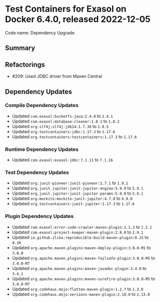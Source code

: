 # Test Containers for Exasol on Docker 6.4.0, released 2022-12-05

Code name: Dependency Upgrade

## Summary

## Refactorings

* #209: Used JDBC driver from Maven Central

## Dependency Updates

### Compile Dependency Updates

* Updated `com.exasol:bucketfs-java:2.4.0` to `2.4.1`
* Updated `com.exasol:database-cleaner:1.0.1` to `1.0.2`
* Updated `org.slf4j:slf4j-jdk14:1.7.36` to `2.0.5`
* Updated `org.testcontainers:jdbc:1.17.3` to `1.17.6`
* Updated `org.testcontainers:testcontainers:1.17.3` to `1.17.6`

### Runtime Dependency Updates

* Updated `com.exasol:exasol-jdbc:7.1.11` to `7.1.16`

### Test Dependency Updates

* Updated `org.junit-pioneer:junit-pioneer:1.7.1` to `1.9.1`
* Updated `org.junit.jupiter:junit-jupiter-engine:5.9.0` to `5.9.1`
* Updated `org.junit.jupiter:junit-jupiter-params:5.9.0` to `5.9.1`
* Updated `org.mockito:mockito-junit-jupiter:4.7.0` to `4.9.0`
* Updated `org.testcontainers:junit-jupiter:1.17.3` to `1.17.6`

### Plugin Dependency Updates

* Updated `com.exasol:error-code-crawler-maven-plugin:1.1.2` to `1.2.1`
* Updated `com.exasol:project-keeper-maven-plugin:2.8.0` to `2.9.1`
* Updated `io.github.zlika:reproducible-build-maven-plugin:0.15` to `0.16`
* Updated `org.apache.maven.plugins:maven-deploy-plugin:3.0.0-M1` to `3.0.0`
* Updated `org.apache.maven.plugins:maven-failsafe-plugin:3.0.0-M5` to `3.0.0-M7`
* Updated `org.apache.maven.plugins:maven-javadoc-plugin:3.4.0` to `3.4.1`
* Updated `org.apache.maven.plugins:maven-surefire-plugin:3.0.0-M5` to `3.0.0-M7`
* Updated `org.codehaus.mojo:flatten-maven-plugin:1.2.7` to `1.3.0`
* Updated `org.codehaus.mojo:versions-maven-plugin:2.10.0` to `2.13.0`
